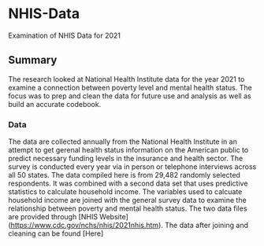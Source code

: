 # NHIS-Data
Examination of NHIS Data for 2021  

## Summary  
The research looked at National Health Institute data for the year 2021 to examine a connection between poverty level and mental health status. The focus was to prep and clean the data for future use and analysis as well as build an accurate codebook. 
### Data  
The data are collected annually from the National Health Institute in an attempt to get gerenal health status information on the American public to predict necessary funding levels in the insurance and health sector. The survey is conducted every year via in person or telephone interviews across all 50 states. The data compiled here is from 29,482 randomly selected respondents. It was combined with a second data set that uses predictive statistics to calculate household income. The variables used to calcuate household income are joined with the general survey data to examine the relationship between poverty and mental health status. The two data files are provided through [NHIS Website] (https://www.cdc.gov/nchs/nhis/2021nhis.htm). The data after joining and cleaning can be found [Here]
